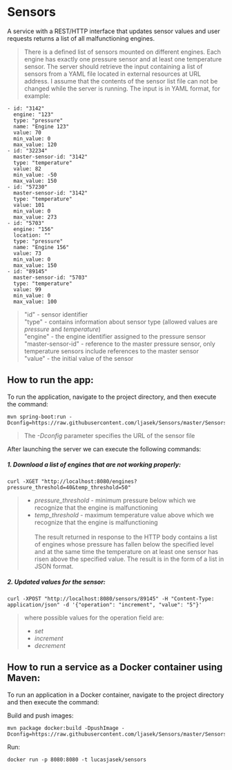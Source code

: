 # Sensors
A service with a REST/HTTP interface that updates sensor values and user requests returns a list of all malfunctioning engines.

> There is a defined list of sensors mounted on different engines. Each engine has exactly one pressure sensor and at least one temperature sensor.
The server should retrieve the input containing a list of sensors from a YAML file located in external resources at URL address.
I assume that the contents of the sensor list file can not be changed while the server is running. The input is in YAML format, for example:
    
    - id: "3142"
      engine: "123"
      type: "pressure"
      name: "Engine 123"
      value: 70
      min_value: 0
      max_value: 120
    - id: "32234"
      master-sensor-id: "3142"
      type: "temperature"
      value: 82
      min_value: -50
      max_value: 150
    - id: "57230"
      master-sensor-id: "3142"
      type: "temperature"
      value: 101
      min_value: 0
      max_value: 273
    - id: "5703"
      engine: "156"
      location: ""
      type: "pressure"
      name: "Engine 156"
      value: 73
      min_value: 0
      max_value: 150
    - id: "89145"
      master-sensor-id: "5703"
      type: "temperature"
      value: 99
      min_value: 0
      max_value: 100
      
      
 > "id" - sensor identifier</br>
 "type" - contains information about sensor type (allowed values are _pressure_ and _temperature_)</br>
 "engine" - the engine identifier assigned to the pressure sensor</br>
 "master-sensor-id" - reference to the master pressure sensor, only temperature sensors include references to the master sensor</br>
 "value" - the initial value of the sensor</br>

## How to run the app:
To run the application, navigate to the project directory, and then execute the command:</br>

    mvn spring-boot:run -Dconfig=https://raw.githubusercontent.com/ljasek/Sensors/master/SensorsData/sensors.yml
> The _-Dconfig_ parameter specifies the URL of the sensor file</br>

After launching the server we can execute the following commands:
##### 1. Download a list of engines that are not working properly:  

    curl -XGET "http://localhost:8080/engines?pressure_threshold=40&temp_threshold=50"
    
> - _pressure_threshold_ - minimum pressure below which we recognize that the engine is malfunctioning</br>
> - _temp_threshold_ - maximum temperature value above which we recognize that the engine is malfunctioning</br></br>
The result returned in response to the HTTP body contains a list of engines whose pressure has fallen below the specified level and at the same time the temperature on at least one sensor has risen above the specified value. 
The result is in the form of a list in JSON format.

##### 2. Updated values for the sensor:

    curl -XPOST "http://localhost:8080/sensors/89145" -H "Content-Type: application/json" -d '{"operation": "increment", "value": "5"}'
    
> where possible values for the operation field are:</br>
> - _set_</br>
> - _increment_</br>
> - _decrement_</br>

## How to run a service as a Docker container using Maven:
To run an application in a Docker container, navigate to the project directory and then execute the command:</br>

Build and push images:

    mvn package docker:build -DpushImage -Dconfig=https://raw.githubusercontent.com/ljasek/Sensors/master/SensorsData/sensors.yml
    
Run:

    docker run -p 8080:8080 -t lucasjasek/sensors
  

